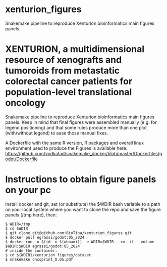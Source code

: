 # xenturion_figures
Snakemake pipeline to reproduce Xenturion bioinformatics main figures panels.

# XENTURION, a multidimensional resource of xenografts and tumoroids from metastatic colorectal cancer patients for population-level translational oncology

Snakemake pipeline to reproduce Xenturion bioinformatics main figures panels.
Keep in mind that final figures were assembled manually (e.g. for
legend positioning) and that some rules produce more than one plot
(with/without legend) to ease
those manual fixes.

A Dockerfile with the same R version, R packages and overall linux
environment used to produce the Figures is available here:
https://github.com/vodkatad/snakemake_docker/blob/master/Dockerfiles/godot/Dockerfile

# Instructions to obtain figure panels on your pc

Install docker and git, set (or substitute) the $WDIR bash variable to a path on
your local system where you want to clone the repo and save the figure panels (/tmp here), then:

```
$ WDIR=/tmp
$ cd $WDIR 
$ git clone git@github.com:BioTina/xenturion_figures.git 
$ docker pull egrassi/godot:05_2024
$ docker run -u $(id -u $(whoami)) -e WDIR=$WDIR --rm -it --volume $WDIR:$WDIR egrassi/godot:05_2024
# inside the container:
$ cd ${WDIR}/xenturion_figures/dataset
$ snakemake oncoprint_0.05.pdf

```